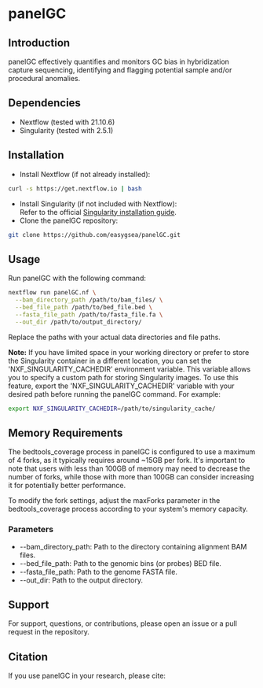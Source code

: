 # panelGC

## Introduction
panelGC effectively quantifies and monitors GC bias in hybridization capture sequencing, identifying and flagging potential sample and/or procedural anomalies.

## Dependencies
- Nextflow (tested with 21.10.6)
- Singularity (tested with 2.5.1)

## Installation
- Install Nextflow (if not already installed):
```bash
curl -s https://get.nextflow.io | bash
```
- Install Singularity (if not included with Nextflow): \
Refer to the official [Singularity installation guide](https://docs.sylabs.io/guides/latest/user-guide/quick_start.html).
- Clone the panelGC repository:
```bash
git clone https://github.com/easygsea/panelGC.git
```

## Usage
Run panelGC with the following command:
```bash
nextflow run panelGC.nf \
  --bam_directory_path /path/to/bam_files/ \
  --bed_file_path /path/to/bed_file.bed \
  --fasta_file_path /path/to/fasta_file.fa \
  --out_dir /path/to/output_directory/
```
Replace the paths with your actual data directories and file paths.

**Note:** If you have limited space in your working directory or prefer to store the Singularity container in a different location, you can set the 'NXF_SINGULARITY_CACHEDIR' environment variable. This variable allows you to specify a custom path for storing Singularity images. To use this feature, export the 'NXF_SINGULARITY_CACHEDIR' variable with your desired path before running the panelGC command. For example:

```bash
export NXF_SINGULARITY_CACHEDIR=/path/to/singularity_cache/
```
## Memory Requirements
The bedtools_coverage process in panelGC is configured to use a maximum of 4 forks, as it typically requires around ~15GB per fork. It's important to note that users with less than 100GB of memory may need to decrease the number of forks, while those with more than 100GB can consider increasing it for potentially better performance.

To modify the fork settings, adjust the maxForks parameter in the bedtools_coverage process according to your system's memory capacity.

### Parameters
- --bam_directory_path: Path to the directory containing alignment BAM files.
- --bed_file_path: Path to the genomic bins (or probes) BED file.
- --fasta_file_path: Path to the genome FASTA file.
- --out_dir: Path to the output directory.

## Support
For support, questions, or contributions, please open an issue or a pull request in the repository.

## Citation
If you use panelGC in your research, please cite:
